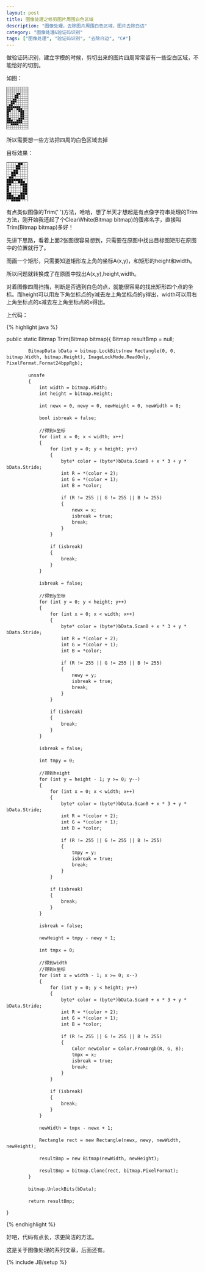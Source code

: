 ```yaml
---
layout: post
title: 图像处理之修剪图片周围白色区域
description: "图像处理，去除图片周围白色区域，图片去除白边"
category: "图像处理&验证码识别"
tags: ["图像处理", "验证码识别", "去除白边", "C#"]
---
```

做验证码识别，建立字模的时候，剪切出来的图片四周常常留有一些空白区域，不能恰好的切割。

如图：

![alt text](/assets/img/6a.png "raw 6")

所以需要想一些方法把四周的白色区域去掉

目标效果：

![alt text](/assets/img/6b.png "6")

有点类似图像的Trim(' ')方法，哈哈，想了半天才想起是有点像字符串处理的Trim方法，刚开始我还起了个ClearWhite(Bitmap bitmap)的蛋疼名字，直接叫Trim(Bitmap bitmap)多好！

先讲下思路，看着上面2张图很容易想到，只需要在原图中找出目标图矩形在原图中的位置就行了。

而画一个矩形，只需要知道矩形左上角的坐标A(x,y)，和矩形的height和width。

所以问题就转换成了在原图中找出A(x,y),height,width。

对着图像四周扫描，判断是否遇到白色的点，就能很容易的找出矩形四个点的坐标。而height可以用左下角坐标点的y减去左上角坐标点的y得出，width可以用右上角坐标点的x减去左上角坐标点的x得出。

上代码：

{% highlight java %}

public static Bitmap Trim(Bitmap bitmap){
            Bitmap resultBmp = null;

            BitmapData bData = bitmap.LockBits(new Rectangle(0, 0, bitmap.Width, bitmap.Height), ImageLockMode.ReadOnly, PixelFormat.Format24bppRgb);

            unsafe
            {
                int width = bitmap.Width;
                int height = bitmap.Height;

                int newx = 0, newy = 0, newHeight = 0, newWidth = 0;

                bool isbreak = false;

                //得到x坐标
                for (int x = 0; x < width; x++)
                {
                    for (int y = 0; y < height; y++)
                    {
                        byte* color = (byte*)bData.Scan0 + x * 3 + y * bData.Stride;
                        int R = *(color + 2);
                        int G = *(color + 1);
                        int B = *color;

                        if (R != 255 || G != 255 || B != 255)
                        {
                            newx = x;
                            isbreak = true;
                            break;
                        }
                    }

                    if (isbreak)
                    {
                        break;
                    }
                }

                isbreak = false;

                //得到y坐标
                for (int y = 0; y < height; y++)
                {
                    for (int x = 0; x < width; x++)
                    {
                        byte* color = (byte*)bData.Scan0 + x * 3 + y * bData.Stride;
                        int R = *(color + 2);
                        int G = *(color + 1);
                        int B = *color;

                        if (R != 255 || G != 255 || B != 255)
                        {
                            newy = y;
                            isbreak = true;
                            break;
                        }
                    }

                    if (isbreak)
                    {
                        break;
                    }
                }

                isbreak = false;

                int tmpy = 0;

                //得到height
                for (int y = height - 1; y >= 0; y--)
                {
                    for (int x = 0; x < width; x++)
                    {
                        byte* color = (byte*)bData.Scan0 + x * 3 + y * bData.Stride;
                        int R = *(color + 2);
                        int G = *(color + 1);
                        int B = *color;

                        if (R != 255 || G != 255 || B != 255)
                        {
                            tmpy = y;
                            isbreak = true;
                            break;
                        }
                    }

                    if (isbreak)
                    {
                        break;
                    }
                }

                isbreak = false;

                newHeight = tmpy - newy + 1;

                int tmpx = 0;

                //得到width
                //得到x坐标
                for (int x = width - 1; x >= 0; x--)
                {
                    for (int y = 0; y < height; y++)
                    {
                        byte* color = (byte*)bData.Scan0 + x * 3 + y * bData.Stride;
                        int R = *(color + 2);
                        int G = *(color + 1);
                        int B = *color;

                        if (R != 255 || G != 255 || B != 255)
                        {
                            Color newColor = Color.FromArgb(R, G, B);
                            tmpx = x;
                            isbreak = true;
                            break;
                        }
                    }

                    if (isbreak)
                    {
                        break;
                    }
                }

                newWidth = tmpx - newx + 1;

                Rectangle rect = new Rectangle(newx, newy, newWidth, newHeight);

                resultBmp = new Bitmap(newWidth, newHeight);

                resultBmp = bitmap.Clone(rect, bitmap.PixelFormat);
            }

            bitmap.UnlockBits(bData);

            return resultBmp;
}


{% endhighlight %}
 
 好吧，代码有点长，求更简洁的方法。
 
 这是关于图像处理的系列文章，后面还有。

{% include JB/setup %}